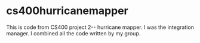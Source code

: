 # cs400hurricanemapper
This is code from CS400 project 2-- hurricane mapper. I was the integration manager. I combined all the code written by my group.
